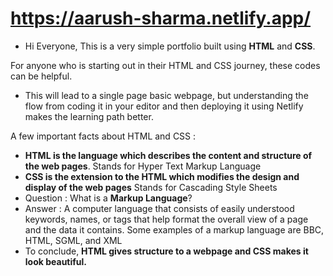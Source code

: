 # https://aarush-sharma.netlify.app/

* Hi Everyone, This is a very simple portfolio built using **HTML** and **CSS**. 

For anyone who is starting out in their HTML and CSS journey, these codes can be helpful. 
- This will lead to a single page basic webpage, but understanding the flow from coding it in your editor and then deploying it using Netlify makes the learning path better.

A few important facts about HTML and CSS : 

- **HTML is the language which describes the content and structure of the web pages**. Stands for Hyper Text Markup Language
- **CSS is the extension to the HTML which modifies the design and display of the web pages** Stands for Cascading Style Sheets
- Question : What is a **Markup Language**? 
- Answer : A computer language that consists of easily understood keywords, names, or tags that help format the overall view of a page and the data it contains. Some examples of a markup language are BBC, HTML, SGML, and XML
- To conclude, **HTML gives structure to a webpage and CSS makes it look beautiful.**
